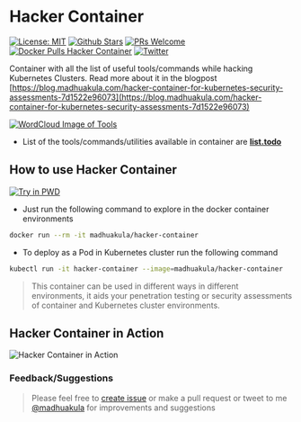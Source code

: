 # Hacker Container

[![License: MIT](https://img.shields.io/badge/License-MIT-blue.svg)](https://github.com/madhuakula/hacker-container/blob/master/LICENSE)
[![Github Stars](https://img.shields.io/github/stars/madhuakula/hacker-container)](https://github.com/madhuakula/hacker-container/stargazers)
[![PRs Welcome](https://img.shields.io/badge/PRs-welcome-brightgreen.svg)](https://github.com/madhuakula/hacker-container/pulls)
[![Docker Pulls Hacker Container](https://img.shields.io/docker/pulls/madhuakula/hacker-container?logo=docker)](https://hub.docker.com/r/madhuakula/hacker-container)
[![Twitter](https://img.shields.io/twitter/url?url=https://github.com/madhuakula/hacker-container)](https://twitter.com/intent/tweet/?text=Container%20with%20all%20the%20list%20of%20useful%20tools%20and%20commands%20while%20hacking%20Kubernetes%20Clusters%20created%20by%20%40madhuakula&url=https://github.com/madhuakula/hacker-container)

Container with all the list of useful tools/commands while hacking Kubernetes Clusters. Read more about it in the blogpost [https://blog.madhuakula.com/hacker-container-for-kubernetes-security-assessments-7d1522e96073](https://blog.madhuakula.com/hacker-container-for-kubernetes-security-assessments-7d1522e96073)

[![WordCloud Image of Tools](hacker-container.png)](https://blog.madhuakula.com/hacker-container-for-kubernetes-security-assessments-7d1522e96073)

* List of the tools/commands/utilities available in container are **[list.todo](list.todo)**

## How to use Hacker Container

[![Try in PWD](https://github.com/play-with-docker/stacks/raw/cff22438cb4195ace27f9b15784bbb497047afa7/assets/images/button.png)](https://labs.play-with-docker.com/?stack=https://raw.githubusercontent.com/madhuakula/hacker-container/master/docker-stack.yml)

* Just run the following command to explore in the docker container environments

```bash
docker run --rm -it madhuakula/hacker-container
```

* To deploy as a Pod in Kubernetes cluster run the following command

```bash
kubectl run -it hacker-container --image=madhuakula/hacker-container
```

> This container can be used in different ways in different environments, it aids your penetration testing or security assessments of container and Kubernetes cluster environments.

## Hacker Container in Action

![Hacker Container in Action](hacker-container-in-action.png)

### Feedback/Suggestions

> Please feel free to [create issue](https://github.com/madhuakula/hacker-container/issues/new) or make a pull request or tweet to me [@madhuakula](https://twitter.com/madhuakula) for improvements and suggestions
